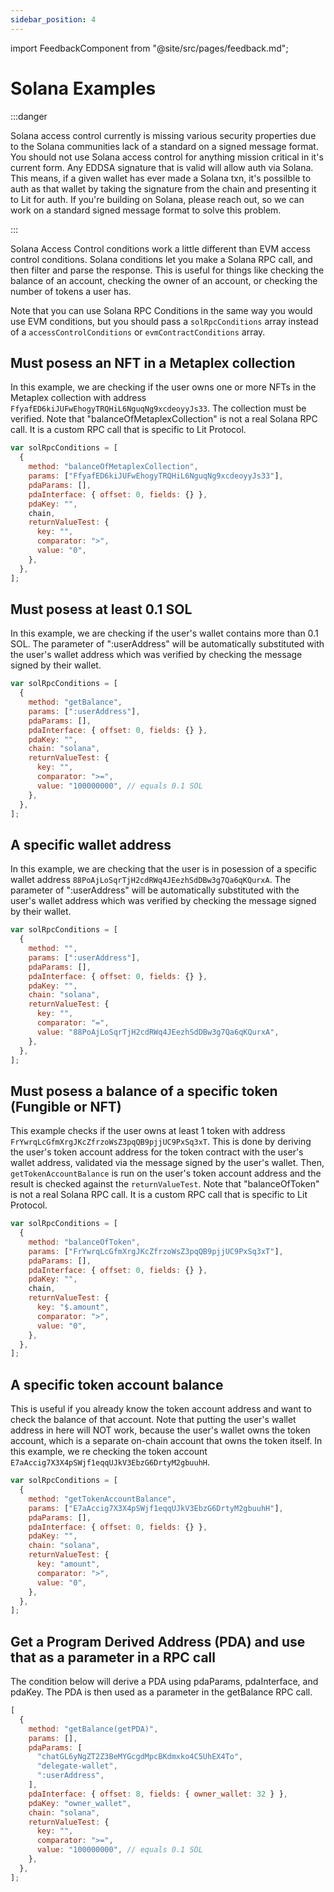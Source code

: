 ```yaml
---
sidebar_position: 4
---
```


import FeedbackComponent from "@site/src/pages/feedback.md";

# Solana Examples

:::danger

Solana access control currently is missing various security properties due to the Solana communities lack of a standard on a signed message format.  You should not use Solana access control for anything mission critical in it's current form.  Any EDDSA signature that is valid will allow auth via Solana.  This means, if a given wallet has ever made a Solana txn, it's possilble to auth as that wallet by taking the signature from the chain and presenting it to Lit for auth.  If you're building on Solana, please reach out, so we can work on a standard signed message format to solve this problem.

:::

Solana Access Control conditions work a little different than EVM access control conditions. Solana conditions let you make a Solana RPC call, and then filter and parse the response. This is useful for things like checking the balance of an account, checking the owner of an account, or checking the number of tokens a user has.

Note that you can use Solana RPC Conditions in the same way you would use EVM conditions, but you should pass a `solRpcConditions` array instead of a `accessControlConditions` or `evmContractConditions` array.

## Must posess an NFT in a Metaplex collection

In this example, we are checking if the user owns one or more NFTs in the Metaplex collection with address `FfyafED6kiJUFwEhogyTRQHiL6NguqNg9xcdeoyyJs33`. The collection must be verified. Note that "balanceOfMetaplexCollection" is not a real Solana RPC call. It is a custom RPC call that is specific to Lit Protocol.

```js
var solRpcConditions = [
  {
    method: "balanceOfMetaplexCollection",
    params: ["FfyafED6kiJUFwEhogyTRQHiL6NguqNg9xcdeoyyJs33"],
    pdaParams: [],
    pdaInterface: { offset: 0, fields: {} },
    pdaKey: "",
    chain,
    returnValueTest: {
      key: "",
      comparator: ">",
      value: "0",
    },
  },
];
```

## Must posess at least 0.1 SOL

In this example, we are checking if the user's wallet contains more than 0.1 SOL. The parameter of ":userAddress" will be automatically substituted with the user's wallet address which was verified by checking the message signed by their wallet.

```js
var solRpcConditions = [
  {
    method: "getBalance",
    params: [":userAddress"],
    pdaParams: [],
    pdaInterface: { offset: 0, fields: {} },
    pdaKey: "",
    chain: "solana",
    returnValueTest: {
      key: "",
      comparator: ">=",
      value: "100000000", // equals 0.1 SOL
    },
  },
];
```

## A specific wallet address

In this example, we are checking that the user is in posession of a specific wallet address `88PoAjLoSqrTjH2cdRWq4JEezhSdDBw3g7Qa6qKQurxA`. The parameter of ":userAddress" will be automatically substituted with the user's wallet address which was verified by checking the message signed by their wallet.

```js
var solRpcConditions = [
  {
    method: "",
    params: [":userAddress"],
    pdaParams: [],
    pdaInterface: { offset: 0, fields: {} },
    pdaKey: "",
    chain: "solana",
    returnValueTest: {
      key: "",
      comparator: "=",
      value: "88PoAjLoSqrTjH2cdRWq4JEezhSdDBw3g7Qa6qKQurxA",
    },
  },
];
```

## Must posess a balance of a specific token (Fungible or NFT)

This example checks if the user owns at least 1 token with address `FrYwrqLcGfmXrgJKcZfrzoWsZ3pqQB9pjjUC9PxSq3xT`. This is done by deriving the user's token account address for the token contract with the user's wallet address, validated via the message signed by the user's wallet. Then, `getTokenAccountBalance` is run on the user's token account address and the result is checked against the `returnValueTest`. Note that "balanceOfToken" is not a real Solana RPC call. It is a custom RPC call that is specific to Lit Protocol.

```js
var solRpcConditions = [
  {
    method: "balanceOfToken",
    params: ["FrYwrqLcGfmXrgJKcZfrzoWsZ3pqQB9pjjUC9PxSq3xT"],
    pdaParams: [],
    pdaInterface: { offset: 0, fields: {} },
    pdaKey: "",
    chain,
    returnValueTest: {
      key: "$.amount",
      comparator: ">",
      value: "0",
    },
  },
];
```

## A specific token account balance

This is useful if you already know the token account address and want to check the balance of that account. Note that putting the user's wallet address in here will NOT work, because the user's wallet owns the token account, which is a separate on-chain account that owns the token itself. In this example, we re checking the token account `E7aAccig7X3X4pSWjf1eqqUJkV3EbzG6DrtyM2gbuuhH`.

```js
var solRpcConditions = [
  {
    method: "getTokenAccountBalance",
    params: ["E7aAccig7X3X4pSWjf1eqqUJkV3EbzG6DrtyM2gbuuhH"],
    pdaParams: [],
    pdaInterface: { offset: 0, fields: {} },
    pdaKey: "",
    chain: "solana",
    returnValueTest: {
      key: "amount",
      comparator: ">",
      value: "0",
    },
  },
];
```

## Get a Program Derived Address (PDA) and use that as a parameter in a RPC call

The condition below will derive a PDA using pdaParams, pdaInterface, and pdaKey. The PDA is then used as a parameter in the getBalance RPC call.

```js
[
  {
    method: "getBalance(getPDA)",
    params: [],
    pdaParams: [
      "chatGL6yNgZT2Z3BeMYGcgdMpcBKdmxko4C5UhEX4To",
      "delegate-wallet",
      ":userAddress",
    ],
    pdaInterface: { offset: 8, fields: { owner_wallet: 32 } },
    pdaKey: "owner_wallet",
    chain: "solana",
    returnValueTest: {
      key: "",
      comparator: ">=",
      value: "100000000", // equals 0.1 SOL
    },
  },
];
```

<FeedbackComponent/>
